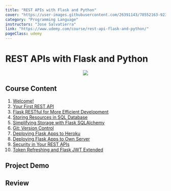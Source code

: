 ```yaml
---
title: "REST APIs with Flask and Python"
cover: "https://user-images.githubusercontent.com/26391143/78552163-923a8880-7839-11ea-9b23-a521406b750b.png"
category: "Programming Language"
instructors: "Jose Salvatierra"
link: "https://www.udemy.com/course/rest-api-flask-and-python/"
pageClass: udemy
---
```


# REST APIs with Flask and Python

<p align="center">
  <img src="https://user-images.githubusercontent.com/26391143/78552163-923a8880-7839-11ea-9b23-a521406b750b.png" />
</p>

## Course Content

1. [Welcome!](./01_Welcome/)
2. [Your First REST API](./02_Your-First-REST-API/)
3. [Flask RESTful for More Efficient Development](./03_Flask-RESTful-for-More-Efficient-Development/)
4. [Storing Resources in SQL Database](./04_Storing-Resources-in-SQL-Database/)
5. [Simplifying Storage with Flask SQLAlchemy](./05_Simplifying-Storage-with-Flash-SQLAlchemy/)
6. [Git: Version Control](./06_Git-Version-Control/)
7. [Deploying Flask Apps to Heroku](./07_Deploying-Flask-Apps-to-Heroku/)
8. [Deploying Flask Apps to Own Server](./08_Deploying-Flask-Apps-to-Own-Server/)
9. [Security in Your REST APIs](./09_Security-in-Your-REST-APIs/)
10. [Token Refreshing and Flask JWT Extended](./10_Token-Refreshing-and-Flask-JWT-Extended/)

## Project Demo

## Review
